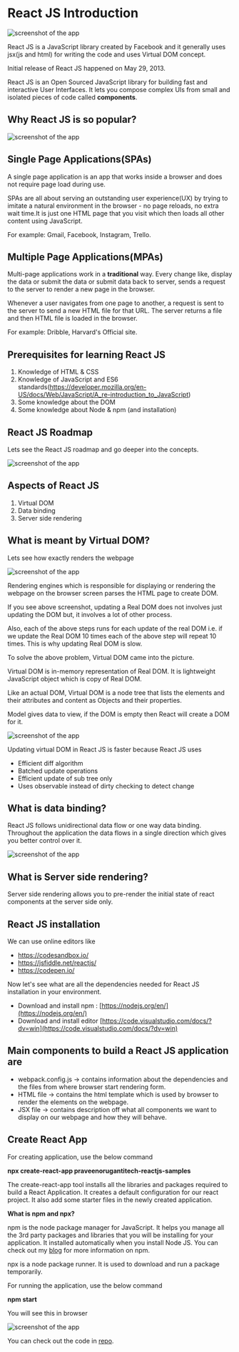 # React JS Introduction

![screenshot of the app](https://raw.githubusercontent.com/praveenorugantitech/praveenorugantitech-express-js/master/tech.PNG)



React JS is a JavaScript library created by Facebook and it generally uses jsx(js and html) for writing the code and uses Virtual DOM concept.

Initial release of React JS happened on May 29, 2013.

React JS is an Open Sourced JavaScript library for building fast and interactive User Interfaces. It lets you compose complex UIs from small and isolated pieces of code called **components**.

## Why React JS is so popular?
![screenshot of the app](https://raw.githubusercontent.com/praveenorugantitech/praveenorugantitech-reactjs/master/1_Introduction/images/reactjs.png)

## Single Page Applications(SPAs)
A single page application is an app that works inside a browser and does not require page load during use.

SPAs are all about serving an outstanding user experience(UX) by trying to imitate a natural environment in the browser - no page reloads, no extra wait time.It is just one HTML page that you visit which then loads all other content using JavaScript.

For example: Gmail, Facebook, Instagram, Trello.

## Multiple Page Applications(MPAs)
Multi-page applications work in a **traditional** way. Every change like, display the data or submit the data or submit data back to server, sends a request to the server to render a new page in the browser.

Whenever a user navigates from one page to another, a request is sent to the server to send a new HTML file for that URL. The server returns a file and then HTML file is loaded in the browser.

For example: Dribble, Harvard's Official site.
## Prerequisites for learning React JS

1. Knowledge of HTML & CSS
2. Knowledge of JavaScript and ES6 standards(https://developer.mozilla.org/en-US/docs/Web/JavaScript/A_re-introduction_to_JavaScript)
3. Some knowledge about the DOM
4. Some knowledge about Node & npm (and installation)

## React JS Roadmap

Lets see the React JS roadmap and go deeper into the concepts.

![screenshot of the app](https://raw.githubusercontent.com/praveenorugantitech/praveenorugantitech-reactjs/master/1_Introduction/images/roadmap.jpg)

## Aspects of React JS

1. Virtual DOM
2. Data binding
3. Server side rendering

## What is meant by Virtual DOM?

Lets see how exactly renders the webpage

![screenshot of the app](https://raw.githubusercontent.com/praveenorugantitech/praveenorugantitech-reactjs/master/1_Introduction/images/virtualdom.png)

Rendering engines which is responsible for displaying or rendering the webpage on the browser screen parses the HTML page to create DOM.

If you see above screenshot, updating a Real DOM does not involves just updating the DOM but, it involves a lot of other process.

Also, each of the above steps runs for each update of the real DOM i.e. if we update the Real DOM 10 times each of the above step will repeat 10 times. This is why updating Real DOM is slow.

To solve the above problem, Virtual DOM came into the picture.

Virtual DOM is in-memory representation of Real DOM. It is lightweight JavaScript object which is copy of Real DOM.

Like an actual DOM, Virtual DOM is a node tree that lists the elements and their attributes and content as Objects and their properties.

Model gives data to view, if the DOM is empty then React will create a DOM for it.

![screenshot of the app](https://raw.githubusercontent.com/praveenorugantitech/praveenorugantitech-reactjs/master/1_Introduction/images/virtualdom1.png)

Updating virtual DOM in React JS is faster because React JS uses
- Efficient diff algorithm
- Batched update operations
- Efficient update of sub tree only
- Uses observable instead of dirty checking to detect change

## What is data binding?
React JS follows unidirectional data flow or one way data binding.
Throughout the application the data flows in a single direction which gives you better control over it.

![screenshot of the app](https://raw.githubusercontent.com/praveenorugantitech/praveenorugantitech-reactjs/master/1_Introduction/images/databinding.png)

## What is Server side rendering?
Server side rendering allows you to pre-render the initial state of react components at the server side only.

## React JS installation

We can use online editors like
- https://codesandbox.io/
- https://jsfiddle.net/reactjs/
- https://codepen.io/

Now let's see what are all the dependencies needed for React JS installation in your environment.
- Download and install npm : [https://nodejs.org/en/](https://nodejs.org/en/)
- Download and install editor [https://code.visualstudio.com/docs/?dv=win](https://code.visualstudio.com/docs/?dv=win)

## Main components to build a React JS application are
- webpack.config.js -> contains information about the dependencies and the files from where browser start rendering form.
- HTML file -> contains the html template which is used by browser to render the elements on the webpage.
- JSX file -> contains description off what all components we want to display on our webpage and how they will behave.

## Create React App
For creating application, use the below command

**npx create-react-app praveenorugantitech-reactjs-samples**

The create-react-app tool installs all the libraries and packages required to build a React Application. It creates a default configuration for our react project. It also add some starter files in the newly created application.

**What is npm and npx?**

npm is the node package manager for JavaScript. It helps you manage all the 3rd party packages and libraries that you will be installing for your application. It installed automatically when you install Node JS. You can check out my [blog](https://praveenorugantitech.blogspot.com/2019/11/npm-basics.html) for more information on npm.

npx is a node package runner. It is used to download and run a package temporarily.

For running the application, use the below command

**npm start**

You will see this in browser

![screenshot of the app](https://raw.githubusercontent.com/praveenorugantitech/praveenorugantitech-reactjs/master/1_Introduction/images/reactjs1.png)

You can check out the code in [repo](https://github.com/praveenorugantitech/praveenorugantitech-reactjs/tree/master/1_Introduction/Demo/praveenorugantitech-reactjs-samples).







